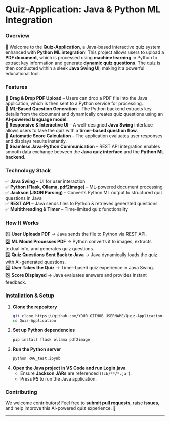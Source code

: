 # **Quiz-Application: Java & Python ML Integration**

### **Overview**
🚀 Welcome to the **Quiz-Application**, a Java-based interactive quiz system enhanced with **Python ML integration**! This project allows users to upload a **PDF document**, which is processed using **machine learning** in Python to extract key information and generate **dynamic quiz questions**. The quiz is then conducted within a sleek **Java Swing UI**, making it a powerful educational tool.

### **Features**
🔹 **Drag & Drop PDF Upload** – Users can drop a PDF file into the Java application, which is then sent to a Python service for processing.  
🔹 **ML-Based Question Generation** – The Python backend extracts key details from the document and dynamically creates quiz questions using an **AI-powered language model**.  
🔹 **Responsive & Interactive UI** – A well-designed **Java Swing** interface allows users to take the quiz with a **timer-based question flow**.  
🔹 **Automatic Score Calculation** – The application evaluates user responses and displays results instantly.  
🔹 **Seamless Java-Python Communication** – REST API integration enables smooth data exchange between the **Java quiz interface** and the **Python ML backend**.

### **Technology Stack**
✅ **Java Swing** – UI for user interaction  
✅ **Python (Flask, Ollama, pdf2image)** – ML-powered document processing  
✅ **Jackson (JSON Parsing)** – Converts Python ML output to structured quiz questions in Java  
✅ **REST API** – Java sends files to Python & retrieves generated questions  
✅ **Multithreading & Timer** – Time-limited quiz functionality  

### **How It Works**
1️⃣ **User Uploads PDF** → Java sends the file to Python via REST API.  
2️⃣ **ML Model Processes PDF** → Python converts it to images, extracts textual info, and generates quiz questions.  
3️⃣ **Quiz Questions Sent Back to Java** → Java dynamically loads the quiz with AI-generated questions.  
4️⃣ **User Takes the Quiz** → Timer-based quiz experience in Java Swing.  
5️⃣ **Score Displayed** → Java evaluates answers and provides instant feedback.

### **Installation & Setup**
1. **Clone the repository**  
   ```bash
   git clone https://github.com/YOUR_GITHUB_USERNAME/Quiz-Application.git
   cd Quiz-Application
   ```
2. **Set up Python dependencies**  
   ```bash
   pip install flask ollama pdf2image
   ```
3. **Run the Python server**  
   ```bash
   python RAG_test.ipynb
   ```
4. **Open the Java project in VS Code and run Login.java**  
   - Ensure **Jackson JARs** are referenced (`lib/**/*.jar`).  
   - Press **F5** to run the Java application.  

### **Contributing**
We welcome contributors! Feel free to **submit pull requests**, raise **issues**, and help improve this AI-powered quiz experience. 🌟

---
